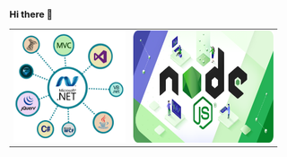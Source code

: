 ### Hi there 👋
<table>
  <tr>
    <td>
      <img src="custom/dotNET.png"  width="200px" height="200px" style="width:200px;height:200px">
    </td>
    <td>
      <img  src="custom/node.png" width="250px" height="200px" style="width:250px;height:200px">
    </td>
  </tr>
</table>

<!--
**sovr610/sovr610** is a ✨ _special_ ✨ repository because its `README.md` (this file) appears on your GitHub profile.

Here are some ideas to get you started:

- 🔭 I’m currently working on ...
- 🌱 I’m currently learning ...
- 👯 I’m looking to collaborate on ...
- 🤔 I’m looking for help with ...
- 💬 Ask me about ...
- 📫 How to reach me: ...
- 😄 Pronouns: ...
- ⚡ Fun fact: ...
-->
